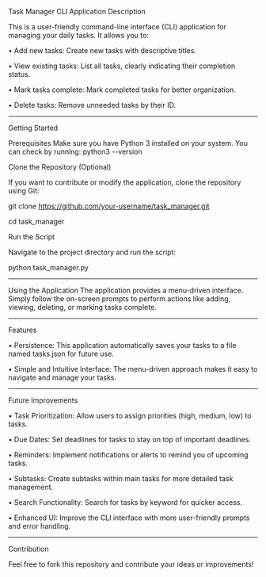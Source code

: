 ﻿Task Manager CLI Application
Description

This is a user-friendly command-line interface (CLI) application for managing your daily tasks. It allows you to:

•	Add new tasks: Create new tasks with descriptive titles.

•	View existing tasks: List all tasks, clearly indicating their completion status.

•	Mark tasks complete: Mark completed tasks for better organization.

•	Delete tasks: Remove unneeded tasks by their ID.
________________________________________

Getting Started

Prerequisites
Make sure you have Python 3 installed on your system. 
You can check by running:
python3 --version

Clone the Repository (Optional)

If you want to contribute or modify the application, clone the repository using Git:

git clone https://github.com/your-username/task_manager.git

cd task_manager

Run the Script

Navigate to the project directory and run the script:

python task_manager.py
________________________________________

Using the Application
The application provides a menu-driven interface. 
Simply follow the on-screen prompts to perform actions like adding, viewing, deleting, or marking tasks complete.
________________________________________

Features

•	Persistence: This application automatically saves your tasks to a file named tasks.json for future use.

•	Simple and Intuitive Interface: The menu-driven approach makes it easy to navigate and manage your tasks.
________________________________________

Future Improvements

•	Task Prioritization: Allow users to assign priorities (high, medium, low) to tasks.

•	Due Dates: Set deadlines for tasks to stay on top of important deadlines.

•	Reminders: Implement notifications or alerts to remind you of upcoming tasks.

•	Subtasks: Create subtasks within main tasks for more detailed task management.

•	Search Functionality: Search for tasks by keyword for quicker access.

•	Enhanced UI: Improve the CLI interface with more user-friendly prompts and error handling.
________________________________________

Contribution

Feel free to fork this repository and contribute your ideas or improvements!

